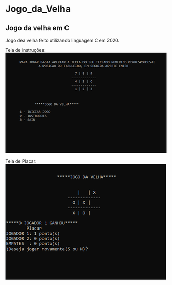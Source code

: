 # Jogo_da_Velha
## Jogo da velha em C
Jogo dea velha feito utilizando linguagem C em 2020.

Tela de instruções:
![instrucoes jogo da velha](https://github.com/luiswolski/Jogo_da_Velha/blob/main/prints_jogo_da_velha/print%20jogo%20da%20velha%20instrucoes.png)

Tela de Placar:
![placar](https://github.com/luiswolski/Jogo_da_Velha/blob/main/prints_jogo_da_velha/print%20jogo%20da%20velha.png)
